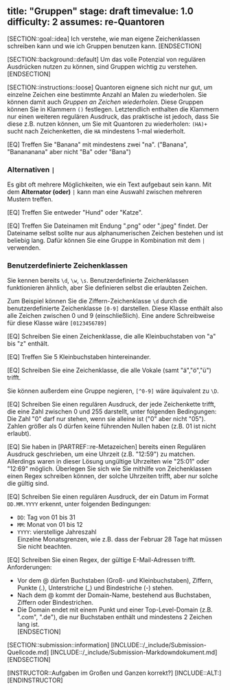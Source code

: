 title: "Gruppen"
stage: draft
timevalue: 1.0
difficulty: 2
assumes: re-Quantoren
---

[SECTION::goal::idea]
Ich verstehe, wie man eigene Zeichenklassen schreiben kann und wie ich
Gruppen benutzen kann.
[ENDSECTION]


[SECTION::background::default]
Um das volle Potenzial von regulären Ausdrücken nutzen zu können, sind Gruppen wichtig zu verstehen.
[ENDSECTION]


[SECTION::instructions::loose]
Quantoren eignene sich nicht nur gut, um einzelne Zeichen eine bestimmte
Anzahl an Malen zu wiederholen.
Sie können damit auch *Gruppen an Zeichen wiederholen*.
Diese Gruppen können Sie in Klammern `()` festlegen.
Letztendlich enthalten die Klammern nur einen weiteren regulären Ausdruck,
das praktische ist jedoch, dass Sie diese z.B. nutzen können, um Sie mit Quantoren zu wiederholen:
`(HA)+` sucht nach Zeichenketten, die `HA` mindestens 1-mal wiederholt.

[EQ] Treffen Sie "Banana" mit mindestens zwei "na". 
("Banana", "Banananana" aber nicht "Ba" oder "Bana")

### Alternativen `|`

Es gibt oft mehrere Möglichkeiten, wie ein Text aufgebaut sein kann. Mit dem **Alternator (oder)** 
`|` kann man eine Auswahl zwischen mehreren Mustern treffen.

[EQ] Treffen Sie entweder "Hund" oder "Katze".

[EQ] Treffen Sie Dateinamen mit Endung ".png" oder ".jpeg" findet.
Der Dateiname selbst sollte nur aus alphanumerischen Zeichen bestehen und ist beliebig lang.
Dafür können Sie eine Gruppe in Kombination mit dem `|` verwenden.

### Benutzerdefinierte Zeichenklassen

Sie kennen bereits `\d`, `\w`, `\s`.
Benutzerdefinierte Zeichenklassen funktionieren ähnlich, aber Sie
definieren selbst die erlaubten Zeichen.

Zum Beispiel können Sie die Ziffern-Zeichenklasse `\d` durch die benutzerdefinierte Zeichenklasse
`[0-9]` darstellen.
Diese Klasse enthält also alle Zeichen zwischen 0 und 9 (einschließlich).
Eine andere Schreibweise für diese Klasse wäre `[0123456789]`

[EQ] Schreiben Sie einen Zeichenklasse, die alle Kleinbuchstaben von "a" bis "z" enthält.

[EQ] Treffen Sie 5 Kleinbuchstaben hintereinander.

[EQ] Schreiben Sie eine Zeichenklasse, die alle Vokale (samt "ä","ö","ü") trifft.

Sie können außerdem eine Gruppe negieren, `[^0-9]` wäre äquivalent zu `\D`.

[EQ] Schreiben Sie einen regulären Ausdruck, der jede Zeichenkette trifft, die eine Zahl zwischen 0 und 255 darstellt, unter folgenden Bedingungen:
Die Zahl "0" darf nur stehen, wenn sie alleine ist ("0" aber nicht "05").
Zahlen größer als 0 dürfen keine führenden Nullen haben (z.B. 01 ist nicht erlaubt).

[EQ] Sie haben in [PARTREF::re-Metazeichen] bereits einen Regulären Ausdruck geschrieben, um eine
Uhrzeit (z.B. "12:59") zu matchen.
Allerdings waren in dieser Lösung ungültige Uhrzeiten wie "25:01" oder "12:69" möglich.
Überlegen Sie sich wie Sie mithilfe von Zeichenklassen einen Regex schreiben können, der solche
Uhrzeiten trifft, aber nur solche die gültig sind.

[EQ] Schreiben Sie einen regulären Ausdruck, der ein Datum im Format `DD.MM.YYYY` erkennt, unter folgenden Bedingungen:
- `DD`: Tag von 01 bis 31    
- `MM`: Monat von 01 bis 12   
- `YYYY`: vierstellige Jahreszahl     
Einzelne Monatsgrenzen, wie z.B. dass der Februar 28 Tage hat müssen Sie nicht beachten.

[EQ] Schreiben Sie einen Regex, der gültige E-Mail-Adressen trifft.
Anforderungen:
- Vor dem @ dürfen Buchstaben (Groß- und Kleinbuchstaben), Ziffern, Punkte (.), Unterstriche (_) und Bindestriche (-) stehen.   
- Nach dem @ kommt der Domain-Name, bestehend aus Buchstaben, Ziffern oder Bindestrichen.      
- Die Domain endet mit einem Punkt und einer Top-Level-Domain (z.B. ".com", ".de"), die nur Buchstaben enthält und mindestens 2 Zeichen lang ist.   
[ENDSECTION]


[SECTION::submission::information]
[INCLUDE::/_include/Submission-Quellcode.md]
[INCLUDE::/_include/Submission-Markdowndokument.md]
[ENDSECTION]

[INSTRUCTOR::Aufgaben im Großen und Ganzen korrekt?]
[INCLUDE::ALT:]
[ENDINSTRUCTOR]
